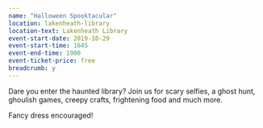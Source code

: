 ```yaml
---
name: "Halloween Spooktacular"
location: lakenheath-library
location-text: Lakenheath Library
event-start-date: 2019-10-29
event-start-time: 1645
event-end-time: 1900
event-ticket-price: free
breadcrumb: y
---
```


Dare you enter the haunted library? Join us for scary selfies, a ghost hunt, ghoulish games, creepy crafts, frightening food and much more.

Fancy dress encouraged!
